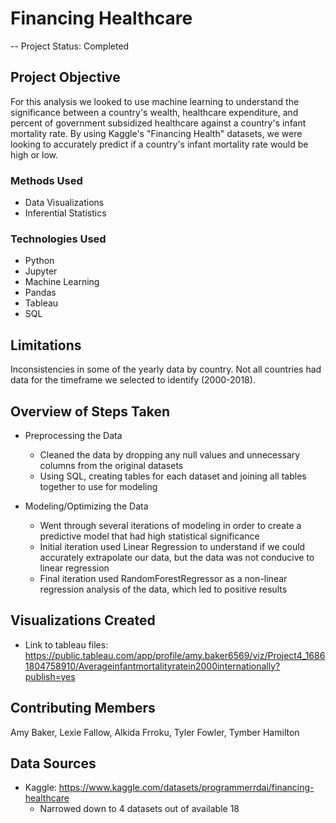 # Financing Healthcare

-- Project Status: Completed

## Project Objective
For this analysis we looked to use machine learning to understand the significance between a country's wealth, healthcare expenditure, and percent of government subsidized healthcare against a country's infant mortality rate. By using Kaggle's "Financing Health" datasets, we were looking to accurately predict if a country's infant mortality rate would be high or low.

### Methods Used
- Data Visualizations
- Inferential Statistics

### Technologies Used
- Python
- Jupyter
- Machine Learning
- Pandas
- Tableau
- SQL

## Limitations
Inconsistencies in some of the yearly data by country. Not all countries had data for the timeframe we selected to identify (2000-2018).

## Overview of Steps Taken
- Preprocessing the Data
   - Cleaned the data by dropping any null values and unnecessary columns from the original datasets
   - Using SQL, creating tables for each dataset and joining all tables together to use for modeling

- Modeling/Optimizing the Data 
   - Went through several iterations of modeling in order to create a predictive model that had high statistical significance
   - Initial iteration used Linear Regression to understand if we could accurately extrapolate our data, but the data was not conducive to linear regression
   - Final iteration used RandomForestRegressor as a non-linear regression analysis of the data, which led to positive results

## Visualizations Created
- Link to tableau files: https://public.tableau.com/app/profile/amy.baker6569/viz/Project4_16861804758910/Averageinfantmortalityratein2000internationally?publish=yes

## Contributing Members
Amy Baker, Lexie Fallow, Alkida Frroku, Tyler Fowler, Tymber Hamilton

## Data Sources
- Kaggle: https://www.kaggle.com/datasets/programmerrdai/financing-healthcare
  -    Narrowed down to 4 datasets out of available 18
